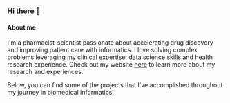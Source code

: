 ### Hi there 👋

#### About me
I'm a pharmacist-scientist passionate about accelerating drug discovery and improving patient care with informatics. I love solving complex problems leveraging my clinical expertise, data science skills and health research experience. Check out my website [here](https://manqing.me) to learn more about my research and experiences. 

Below, you can find some of the projects that I've accomplished throughout my journey in biomedical informatics!

<!--
**mnqng/mnqng** is a ✨ _special_ ✨ repository because its `README.md` (this file) appears on your GitHub profile.

Here are some ideas to get you started:

- 🔭 I’m currently working on ...
- 🌱 I’m currently learning ...
- 👯 I’m looking to collaborate on ...
- 🤔 I’m looking for help with ...
- 💬 Ask me about ...
- 📫 How to reach me: ...
- 😄 Pronouns: ...
- ⚡ Fun fact: ...
-->
